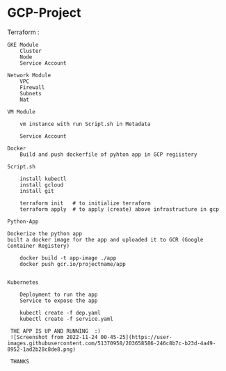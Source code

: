 # GCP-Project

Terraform :

    GKE Module
        Cluster
        Node
        Service Account

    Network Module
        VPC
        Firewall
        Subnets
        Nat

    VM Module

        vm instance with run Script.sh in Metadata

        Service Account

    Docker
        Build and push dockerfile of pyhton app in GCP regiistery

    Script.sh

        install kubectl
        install gcloud
        install git
        
        terraform init   # to initialize terraform 
        terraform apply  # to apply (create) above infrastructure in gcp
        
    Python-App

    Dockerize the python app 
    built a docker image for the app and uploaded it to GCR (Google Container Registery)

        docker build -t app-image ./app
        docker push gcr.io/projectname/app 


    Kubernetes

        Deployment to run the app
        Service to expose the app
        
        kubectl create -f dep.yaml
        kubectl create -f service.yaml
        
     THE APP IS UP AND RUNNING  :)
     ![Screenshot from 2022-11-24 00-45-25](https://user-images.githubusercontent.com/51370958/203658586-246c8b7c-b23d-4a49-8952-1ad2b28c8de8.png)
     
     THANKS
